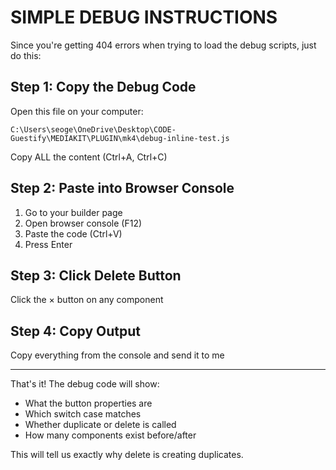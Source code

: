 # SIMPLE DEBUG INSTRUCTIONS

Since you're getting 404 errors when trying to load the debug scripts, just do this:

## Step 1: Copy the Debug Code

Open this file on your computer:
```
C:\Users\seoge\OneDrive\Desktop\CODE-Guestify\MEDIAKIT\PLUGIN\mk4\debug-inline-test.js
```

Copy ALL the content (Ctrl+A, Ctrl+C)

## Step 2: Paste into Browser Console

1. Go to your builder page
2. Open browser console (F12)
3. Paste the code (Ctrl+V)
4. Press Enter

## Step 3: Click Delete Button

Click the × button on any component

## Step 4: Copy Output

Copy everything from the console and send it to me

---

That's it! The debug code will show:
- What the button properties are
- Which switch case matches
- Whether duplicate or delete is called
- How many components exist before/after

This will tell us exactly why delete is creating duplicates.
